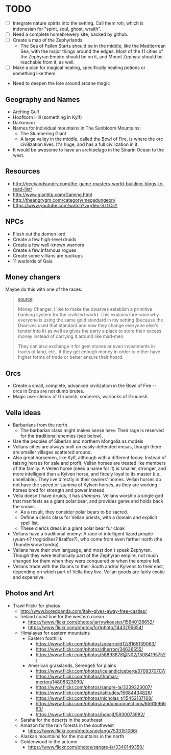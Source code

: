 # TODO


- [ ] Integrate nature spirits into the setting.  Call them *roh*, which is indonesian for "spirit, soul, ghost, wraith".
- [ ] Need a complete homebrewery site, backed by github.
- [ ] Create a map of the Zephyrlands.
  - The Sea of Fallen Starts should be in the middle, like the Mediterrean Sea, with the major things around the edges.  Most of the 11 cities of the Zephyran Empire should be on it, and Mount Zephyra should be reachable from it, as well.
- [ ] Make a plan for magical healing, specifically healing potions or something like them.
- Need to deepen the lore around arcane magic

## Geography and Names

- Arching Gulf
- Hoofborn Hill (something in Kylf)
- Darkmoon
- Names for individual mountains in The Sunbloom Mountains:
  - The Slumbering Giant
  - A large valley in the middle, called the Bowl of Fire, is where the orc civilization lives.  It's huge, and has a full civilization in it.
- It would be awesome to have an archipelago in the Sinarin Ocean to the west.


## Resources
- http://geekandsundry.com/the-game-masters-world-building-blogs-to-read-list/
- http://www.giantitp.com/Gaming.html
- http://theangrygm.com/category/megadungeon/
- https://www.youtube.com/watch?v=p1eo-SzLCcY

## NPCs

* Flesh out the demon lord
* Create a few high-level druids
* Create a few well-known warriors
* Create a few infamous rogues
* Create some villians are backups
* 11 warlords of Gaia

## Money changers

Maybe do this with one of the races:

> [source](https://www.reddit.com/r/DnD/comments/6d262j/whats_a_cool_thing_you_like_to_put_in_your_towns/dhzwxkw/)
>
> Money Changer. I like to make the dwarves establish a primitive banking system for the civilized world. This explains lore-wise why everyone is using the same gold standard in my setting (because the Dwarves used that standard and now they change everyone else's tender into it) as well as gives the party a place to store their excess money instead of carrying it around like mad-men.
> 
> They can also exchange it for gem stones or even investments in tracts of land, etc., if they get enough money in order to either have higher forms of trade or better ensure their hoard.

## Orcs

- Create a small, complete, advanced civilization in the Bowl of Fire -- orcs in Enda are not dumb brutes.
- Magic use: clerics of Gruumsh, sorcerers, warlocks of Gruumsh

## Vella ideas

* Barbarians from the north.
  * The barbarian class might makes sense here.  Their rage is reserved for the traditional enemies (see below).
* Use the peoples of Siberian and northern Mongolia as models
* Vellans cities are always built on easily-defended mesas, though there are smaller villages scattered around.
* Also great horsemen, like Kylf, although with a different focus:  Instead of raising horses for sale and profit, Vellan horses are treated like members of the family.  A Vellen horse (need a name for it) is smaller, stronger, and more intelligent than a Kylven horse, and fircely loyal to its master (i.e., unsellable).  They live directly in their owners' homes.  Vellan horses do not have the speed or stamina of Kylven horses, as they are working horses bred for strength and power instead.
* Vella doesn't have druids, it has *shamans*.  Vellans worship a single god that manifests as a giant polar bear, and provides game and holds back the snows.
  * As a result, they consider polar bears to be sacred.
  * Define a cleric class for Vellan priests, with a domain and explicit spell list.
  * These clerics dress in a giant polar bear fur cloak
* Vellans have a traditional enemy: A race of intelligent lizard people (yuan-ti?  troglodites?  lizalfos?), who come from even farther north (the Thundersnow tundra).
* Vellans have their own language, and most don't speak Zephyran.  Though they were technically part of the Zephyran empire, not much changed for them when they were conquered or when the empire fell.
* Vellans trade with the Gaians to their South and/or Kylvens to their east, depending on which part of Vella they live.  Vellan goods are fairly exotic and expensive.

## Photos and Art

- Trawl Flickr for photos
  - http://www.boredpanda.com/italy-gives-away-free-castles/
  - Ireland coast line for the western ocean
    - https://www.flickr.com/photos/larrywkoester/15640126652/
    - https://www.flickr.com/photos/fortphoto/1443295654/
  - Himalayas for eastern mountains
    - Eastern foothills
      - https://www.flickr.com/photos/zoearnold12/8165139063/
      - https://www.flickr.com/photos/dherron/34636555/
      - https://www.flickr.com/photos/58893878@N02/15084195752/
    - American grasslands, Serengeti for plains
      - https://www.flickr.com/photos/icelandiciceberg/6709370707/
      - https://www.flickr.com/photos/thomas-merton/14808323090/
      - https://www.flickr.com/photos/sangre-la/3339323007/
      - https://www.flickr.com/photos/latitudes/15684434826/
      - https://www.flickr.com/photos/nicholas_t/15452137168/
      - https://www.flickr.com/photos/randomconnections/6561596683/
      - https://www.flickr.com/photos/bonajf/5930073982/
  - Saraha for the deserts in the southeast
  - Amazon for the rain forests in the southwest
    - https://www.flickr.com/photos/ujelang/7533151066/
  - Alaskan mountains for the mountains in the north
  - Goldenwood in the autumn
    - https://www.flickr.com/photos/sangre-la/3340149350/

  
